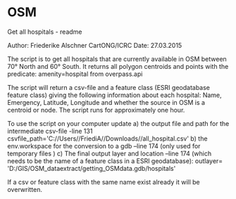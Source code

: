 # OSM

Get all hospitals - readme

Author: Friederike Alschner CartONG/ICRC
Date: 27.03.2015

The script is to get all hospitals that are currently available in OSM between 70° North and 60° South.
It returns all polygon centroids and points with the predicate: amenity=hospital from overpass.api

The script will return a csv-file and a feature class (ESRI geodatabase feature class) giving the following information about each hospital: 
Name, Emergency, Latitude, Longitude and whether the source in OSM is a centroid or node.
The script runs for approximately one hour.

To use the script on your computer update
a)	the output file and path for the intermediate csv-file  -line 131 csvfile_path='C://Users//FriediA//Downloads//all_hospital.csv'
b)	the env.workspace for the conversion to a gdb –line 174 (only used for temporary files ) 
c)	The final output layer and location –line 174 (which needs to be the name of a feature class in a ESRI geodatabase): 
    outlayer= 'D:/GIS/OSM_dataextract/getting_OSMdata.gdb/hospitals'

	
If a csv or feature class with the same name exist already it will be overwritten.
